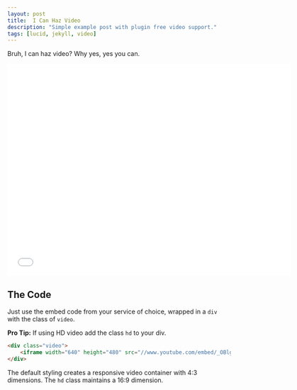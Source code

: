 ```yaml
---
layout: post
title:  I Can Haz Video
description: "Simple example post with plugin free video support."
tags: [lucid, jekyll, video]
---
```


Bruh, I can haz video? Why yes, yes you can.

<div class="video">
    <iframe width="640" height="480" src="//www.youtube.com/embed/_OBlgSz8sSM?rel=0" frameborder="0" allowfullscreen></iframe>
</div>

## The Code

Just use the embed code from your service of choice, wrapped in a `div` with the class of `video`.

**Pro Tip:** If using HD video add the class `hd` to your div.

~~~ html
<div class="video">
    <iframe width="640" height="480" src="//www.youtube.com/embed/_OBlgSz8sSM?rel=0" frameborder="0" allowfullscreen></iframe>
</div>
~~~

The default styling creates a responsive video container with 4:3 dimensions. The `hd` class maintains a 16:9 dimension.
